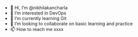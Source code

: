 - 👋 Hi, I’m @nikhilakancharla
- 👀 I’m interested in DevOps
- 🌱 I’m currently learning Git
- 💞️ I’m looking to collaborate on basic learning and practice
- 📫 How to reach me xxxx

<!---
nikhilakancharla/nikhilakancharla is a ✨ special ✨ repository because its `README.md` (this file) appears on your GitHub profile.
You can click the Preview link to take a look at your changes.
--->
